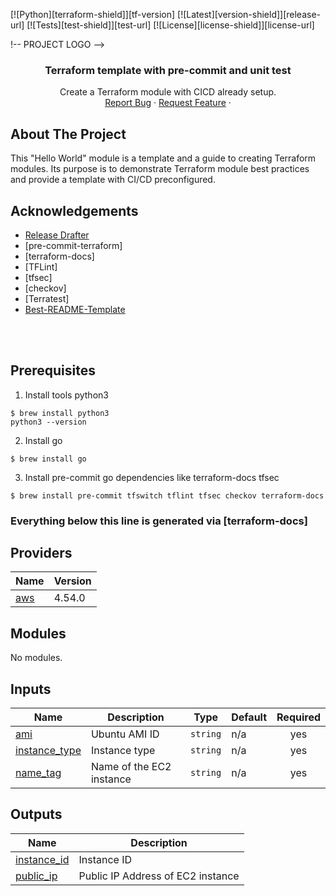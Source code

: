 <!-- PROJECT SHIELDS -->
<!--
*** I'm using markdown "reference style" links for readability.
*** Reference links are enclosed in brackets [ ] instead of parentheses ( ).
*** See the bottom of this document for the declaration of the reference variables
*** for contributors-url, forks-url, etc. This is an optional, concise syntax you may use.
*** https://www.markdownguide.org/basic-syntax/#reference-style-links
-->
[![Python][terraform-shield]][tf-version]
[![Latest][version-shield]][release-url]
[![Tests][test-shield]][test-url]
[![License][license-shield]][license-url]
<!-- [![Contributors][contributors-shield]][contributors-url]
[![Forks][forks-shield]][forks-url]
[![Stargazers][stars-shield]][stars-url]
[![Issues][issues-shield]][issues-url] -->

!-- PROJECT LOGO -->
<br />
<p align="center">
  <!-- <a href="https://github.com/jingood2/terraform-template">
    <img src="images/logo.png" alt="Logo" width="80" height="80">
  </a> -->

  <h3 align="center">Terraform template with pre-commit and unit test</h3>

  <p align="center">
    Create a Terraform module with CICD already setup.
    <!-- <br />
    <a href="https://github.com/jingood2/terraform-template"><strong>Explore the docs »</strong></a>
    <br /> -->
    <br />
    <!-- <a href="https://github.com/jingood2/terraform-template">View Demo</a>
    · -->
    <a href="https://github.com/jingood2/terraform-template/issues">Report Bug</a>
    ·
    <a href="https://github.com/jingood2/terraform-template/issues">Request Feature</a>
    ·
    <!-- <a href="https://la-tech.co/post/hypermodern-cloudformation/getting-started/">Guide</a> -->
  </p>
</p>

## About The Project

<!-- [![Product Name Screen Shot][product-screenshot]](https://example.com) -->

This "Hello World" module is a template and a guide to creating Terraform modules. Its purpose is to demonstrate Terraform module best practices and provide a template with CI/CD preconfigured.


<!-- ACKNOWLEDGEMENTS -->
## Acknowledgements
* [Release Drafter](https://github.com/release-drafter/release-drafter)
* [pre-commit-terraform]
* [terraform-docs]
* [TFLint]
* [tfsec]
* [checkov]
* [Terratest]
* [Best-README-Template](https://github.com/othneildrew/Best-README-Template)
<br/>
<br/>

## Prerequisites
1. Install tools python3
```
$ brew install python3
python3 --version
```
2. Install go
```
$ brew install go
```
3. Install pre-commit go dependencies like terraform-docs tfsec
```
$ brew install pre-commit tfswitch tflint tfsec checkov terraform-docs
```

### Everything below this line is generated via [terraform-docs]

<!-- BEGIN_TF_DOCS -->
## Providers

| Name | Version |
|------|---------|
| <a name="provider_aws"></a> [aws](#provider\_aws) | 4.54.0 |

## Modules

No modules.

## Inputs

| Name | Description | Type | Default | Required |
|------|-------------|------|---------|:--------:|
| <a name="input_ami"></a> [ami](#input\_ami) | Ubuntu AMI ID | `string` | n/a | yes |
| <a name="input_instance_type"></a> [instance\_type](#input\_instance\_type) | Instance type | `string` | n/a | yes |
| <a name="input_name_tag"></a> [name\_tag](#input\_name\_tag) | Name of the EC2 instance | `string` | n/a | yes |

## Outputs

| Name | Description |
|------|-------------|
| <a name="output_instance_id"></a> [instance\_id](#output\_instance\_id) | Instance ID |
| <a name="output_public_ip"></a> [public\_ip](#output\_public\_ip) | Public IP Address of EC2 instance |
<!-- END_TF_DOCS -->
